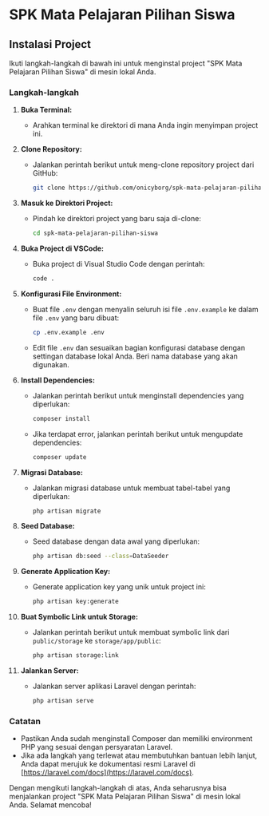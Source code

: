 # SPK Mata Pelajaran Pilihan Siswa

## Instalasi Project

Ikuti langkah-langkah di bawah ini untuk menginstal project "SPK Mata Pelajaran Pilihan Siswa" di mesin lokal Anda.

### Langkah-langkah

1. **Buka Terminal:**
   - Arahkan terminal ke direktori di mana Anda ingin menyimpan project ini.

2. **Clone Repository:**
   - Jalankan perintah berikut untuk meng-clone repository project dari GitHub:
     ```sh
     git clone https://github.com/onicyborg/spk-mata-pelajaran-pilihan-siswa.git
     ```

3. **Masuk ke Direktori Project:**
   - Pindah ke direktori project yang baru saja di-clone:
     ```sh
     cd spk-mata-pelajaran-pilihan-siswa
     ```

4. **Buka Project di VSCode:**
   - Buka project di Visual Studio Code dengan perintah:
     ```sh
     code .
     ```

5. **Konfigurasi File Environment:**
   - Buat file `.env` dengan menyalin seluruh isi file `.env.example` ke dalam file `.env` yang baru dibuat:
     ```sh
     cp .env.example .env
     ```
   - Edit file `.env` dan sesuaikan bagian konfigurasi database dengan settingan database lokal Anda. Beri nama database yang akan digunakan.

6. **Install Dependencies:**
   - Jalankan perintah berikut untuk menginstall dependencies yang diperlukan:
     ```sh
     composer install
     ```
   - Jika terdapat error, jalankan perintah berikut untuk mengupdate dependencies:
     ```sh
     composer update
     ```

7. **Migrasi Database:**
   - Jalankan migrasi database untuk membuat tabel-tabel yang diperlukan:
     ```sh
     php artisan migrate
     ```

8. **Seed Database:**
   - Seed database dengan data awal yang diperlukan:
     ```sh
     php artisan db:seed --class=DataSeeder
     ```

9. **Generate Application Key:**
   - Generate application key yang unik untuk project ini:
     ```sh
     php artisan key:generate
     ```

10. **Buat Symbolic Link untuk Storage:**
    - Jalankan perintah berikut untuk membuat symbolic link dari `public/storage` ke `storage/app/public`:
      ```sh
      php artisan storage:link
      ```

11. **Jalankan Server:**
    - Jalankan server aplikasi Laravel dengan perintah:
      ```sh
      php artisan serve
      ```

### Catatan
- Pastikan Anda sudah menginstall Composer dan memiliki environment PHP yang sesuai dengan persyaratan Laravel.
- Jika ada langkah yang terlewat atau membutuhkan bantuan lebih lanjut, Anda dapat merujuk ke dokumentasi resmi Laravel di [https://laravel.com/docs](https://laravel.com/docs).

Dengan mengikuti langkah-langkah di atas, Anda seharusnya bisa menjalankan project "SPK Mata Pelajaran Pilihan Siswa" di mesin lokal Anda. Selamat mencoba!
